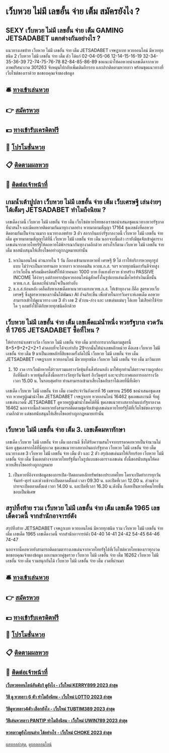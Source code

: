 # เว็บหวย ไม่มี เลขอั้น จ่าย เต็ม สมัครยังไง ?
## SEXY เว็บหวย ไม่มี เลขอั้น จ่าย เต็ม GAMING JETSADABET แตกต่างกันอย่างไร ?
แนวทางเลขท้าย เว็บหวย ไม่มี เลขอั้น จ่าย เต็ม JETSADABET เจษฎาเบท หวยออนไลน์ มีหวยทุกชนิด 2 เว็บหวย ไม่มี เลขอั้น จ่าย เต็ม ตัว ได้แก่
02-04-05-06
12-14-15-16-19
32-34-35-36-39
72-74-75-76-78
82-84-85-86-89
ขอแนะนำให้คอหวยนำเลขเด็ดจากหวยภาพปริศนางวด 301263 จับหมุนไปกลับเพิ่มเติมอีกรอบ และฝากติดตามหวยลาว พร้อมชุดแนวทางที่เว็บไซต์ของเราด้วย
ขอขอบคุณเจ้าของข้อมูล

## 🛎 [ทางเข้าเล่นหวย](https://bit.ly/3BG5bNw)
## 👉 [สมัครหวย](https://bit.ly/3BG5bNw)
## 💵 [ทางเข้ารับเครดิตฟรี](https://bit.ly/3C3mvgS)
## 👑 [โปรโมชั่นหวย](https://bit.ly/3C3mvgS)
## 📋 [ติดตามผลหวย](https://bit.ly/3C3mvgS)
## 📱 [ติดต่อเจ้าหน้าที่](https://bit.ly/3C3mvgS)

## เกมน้ำเต้าปูปลา เว็บหวย ไม่มี เลขอั้น จ่าย เต็ม เว็บเศรษฐี เล่นง่ายๆ ได้เต็มๆ JETSADABET ทำไมถึงนิยม ?
เลขเด็ดงวดนี้ เว็บหวย ไม่มี เลขอั้น จ่าย เต็ม เว็บไซต์หวยไทยของเราขอนำเสนอชุดแนวทางหวยรัฐบาลที่น่าสนใจ และมีคอหวยติดตามกันมาทุกงวดอย่าง หวยมาตามสัญญา 17164 ชุดเลขดังที่คอหวยติดตามกันเป็นจำนวนมาก แนวทางเลขท้าย 3 ตัว สลากกินแบ่งรัฐบาลงวดนี้ เว็บหวย ไม่มี เลขอั้น จ่าย เต็ม ดูหวยมาตามสัญญาได้ที่นี่ เว็บหวย ไม่มี เลขอั้น จ่าย เต็ม นอกจากนี้แล้ว เรายังมีชุดจับเข้าคู่ตารางเลขเด่นจากหวยไทยรัฐให้คอหวยได้พิจารณากันทุกงวดอีกด้วย อย่างไรก็ตาม เว็บหวย ไม่มี เลขอั้น จ่าย เต็ม ขอสนับสนุนให้เสี่ยงโชคอย่างถูกกฎหมายเท่านั้น
1. หาเงินออนไลน์ ด่วนภายใน 1 วัน ก็ลองเข้ามาแทงหวยที่ เศรษฐี 9 ได้ เราให้บริการหวยทุกรูปแบบ ไม่ว่าจะเป็นหวยฮานอย หวยลาว หวยออมสิน หวยธ.ก.ส. ฯลฯ หวยทุกชนิดการันตีจ่ายสูงกว่าเว็บอื่น พร้อมมีเครดิตฟรีให้ด้วยคนละ 1000 บาท ยิ่งแทงยิ่งรวย ช่วยสร้าง PASSIVE INCOME ได้ง่ายๆ แต่ถ้าอยากลุ้นหวยออนไลน์ดูสักครั้งในรูปแบบเล่นเมื่อไหร่ทำเงินเมื่อนั้น หวยธ.ก.ส. นี่แหละที่น่าสนใจเป็นอย่างยิ่ง
2. ธ.ก.ส.ย้อนหลัง เคล็ดลับหาเลขเด็ดหาแนวทางแทงหวยธ.ก.ส. ให้เข้าทุกงวด ก็คือ สูตรหวยเว็บเศรษฐี ซึ่งสูตรหวยของเรานั้นได้พัฒนา AI อัจฉริยะขึ้น เพื่อช่วยในการวิเคราะห์เลขเด็ด คอหวยสามารถเข้าไปดูแนวทาง เลข 3 ตัว เลข 2 ตัวบน-ล่าง และ เลขเด่นแม่นๆ ได้เลย ไม่เสียค่าใช้จ่ายใด ๆ แถมยังใช้ได้กับหวยทุกชนิดอีกด้วย

## เว็บหวย ไม่มี เลขอั้น จ่าย เต็ม เลขเด็ดแม่น้ำหนึ่ง หวยรัฐบาล งวดวันที่ 1765 JETSADABET ซื้อที่ไหน ?
ให้ทำการนำเลขรางวัล เว็บหวย ไม่มี เลขอั้น จ่าย เต็ม มาทำการบวกกันตามสูตรนี้ 8+5+9+2+2+2+1 คำตอบที่จะได้จะเท่ากับ 29จากนั้นให้นำเลขหลักหน่วย คือเลข เว็บหวย ไม่มี เลขอั้น จ่าย เต็ม 9 มาเป็นเลขหลักที่สิบของครั้งถัดไปนี้ เว็บหวย ไม่มี เลขอั้น จ่าย เต็ม JETSADABET เจษฎาเบท หวยออนไลน์ มีหวยทุกชนิด เว็บหวย ไม่มี เลขอั้น จ่าย เต็ม มาวินเบท
1. 10 งวด เราเว็บมักหวยได้รวบรวมผลรางวัลหุ้นฮั่งเส็งย้อนหลัง มาให้ทุกท่านได้ตรวจความถูกต้องถึงที่นี่แล้ว หวยหุ้นฮั่งเส็งนี้ออกรางวัลทุกวันจันทร์ ถึงวันศุกร์ และจะประกาศผลการออกรางวัลเวลา 15.00 น. ในรอบสุดท้าย ท่านสามารถเข้ามาเสี่ยงโชคกับเราได้เลยที่นี่ที่เดียว

เลขเด็ด เว็บหวย ไม่มี เลขอั้น จ่าย เต็ม งวดประจำวันอังคารที่ 16 เมษายน 2566 ขอนำเสนอชุดเลขจาก หวยครูผู้เฒ่านำโชค JETSADABET เจษฎาเบท หวยออนไลน์ 16462 ชุดเลขผลงานดี จับคู่เลขเด่นงวดนี้ JETSADABET ดูหวยครูผู้เฒ่านำโชคได้ที่นี่ ชุดเลขแนวทางสลากกินแบ่งรัฐบาลงวด 16462 นอกจากนี้แล้วคอหวยยังสามารถติดตามชุดจับเข้าคู่เลขเด่นหวยไทยรัฐได้ที่เว็บไซต์ของเราทุกงวดอีกด้วย แต่ขอสนับสนุนให้เสี่ยงโชคอย่างถูกกฎหมายเท่านั้น

## เว็บหวย ไม่มี เลขอั้น จ่าย เต็ม 3. เลขเด็ดมหาทักษา
เลขเด็ด เว็บหวย ไม่มี เลขอั้น จ่าย เต็ม ผลงานดี ซึ่งได้รับความสนใจจากบรรดาคอหวยเป็นจำนวนไม่น้อย ดูชุดเลขจากได้ที่นี่ทุกงวด ชุดเลขแนวทางสลากกินแบ่งรัฐบาล เว็บหวย ไม่มี เลขอั้น จ่าย เต็ม แนวทางเลข 3 เว็บหวย ไม่มี เลขอั้น จ่าย เต็ม ตัว และ 2 ตัว สรุปเลขเด่นมาให้เรียบร้อย เว็บหวย ไม่มี เลขอั้น จ่าย เต็ม ซึ่งแตกต่างจากหวยไทยรัฐที่มาในรูปแบบของตารางเลขเด่น ทั้งนี้ขอสนับสนุนให้คอหวยเสี่ยงโชคอย่างถูกกฎหมาย
1. เป็นหวยที่อิงจากข้อมูลของการเปิด-ปิดตลาดหลักทรัพย์ของประเทศไทย โดยจะเปิดทำการทุกวันจันทร์-ศุกร์ และช่วงเช้าจะเปิดตลาดตั้งแต่ เวลา 09.30 น. และปิดที่เวลา 12.00 น. ส่วนช่วงบ่ายจะเปิดตลาดตั้งแต่ เวลา 14.00 น. และปิดที่เวลา 16.30 น.ดังนั้น ก็เลยเป็นหวยที่คนไทยชื่นชอบเป็นพิเศษ

## สรุปทิ้งท้าย รวม เว็บหวย ไม่มี เลขอั้น จ่าย เต็ม เลขเด็ด 1965 เลขเด็ดงวดนี้ จากสำนักอาจารย์ดัง
สรุปทิ้งท้าย JETSADABET เจษฎาเบท หวยออนไลน์ มีหวยทุกชนิด รวม เว็บหวย ไม่มี เลขอั้น จ่าย เต็ม เลขเด็ด 1965 เลขเด็ดงวดนี้ จากสำนักอาจารย์ดัง 04-40
14-41
24-42
54-45
64-46
74-47

นอกจากนี้คอหวยยังสามารถติดตามตารางเลขเด่นจากหวยไทยรัฐได้ที่เว็บไซต์หวยไทยของเราทุกงวด
ขอขอบคุณเจ้าของข้อมูล
ผลงานหวยคู่ชุดรวย เว็บหวย ไม่มี เลขอั้น จ่าย เต็ม 16262 เว็บหวย ไม่มี เลขอั้น จ่าย เต็ม รวมสนุกกันได้ เว็บหวย ไม่มี เลขอั้น จ่าย เต็ม งวดที่ผ่านมา

## 🛎 [ทางเข้าเล่นหวย](https://bit.ly/3BG5bNw)
## 👉 [สมัครหวย](https://bit.ly/3BG5bNw)
## 💵 [ทางเข้ารับเครดิตฟรี](https://bit.ly/3C3mvgS)
## 👑 [โปรโมชั่นหวย](https://bit.ly/3C3mvgS)
## 📋 [ติดตามผลหวย](https://bit.ly/3C3mvgS)
## 📱 [ติดต่อเจ้าหน้าที่](https://bit.ly/3C3mvgS)

#### [เว็บหวยออนไลน์อันดับ1 ดูยังไง - เว็บใหม่ KERRY899 2023 ล่าสุด](https://atom.io/themes/เว็บหวยออนไลน์อันดับ1%20ดูยังไง%20-%20เว็บใหม่%20kerry899%202023%20ล่าสุด)
#### [วิธี ดู หวยลาว 6 ตัว ทำไมถึงนิยม - เว็บใหม่ LOTTO 2023 ล่าสุด](https://atom.io/themes/วิธี%20ดู%20หวยลาว%206%20ตัว%20ทำไมถึงนิยม%20-%20เว็บใหม่%20lotto%202023%20ล่าสุด)
#### [วิธีดูหวยลาว4ตัว เลือกยังไง - เว็บใหม่ TUBTIM389 2023 ล่าสุด](https://atom.io/themes/วิธีดูหวยลาว4ตัว%20เลือกยังไง%20-%20เว็บใหม่%20tubtim389%202023%20ล่าสุด)
#### [วิธีเล่นหวยลาว PANTIP ทำไมถึงนิยม - เว็บใหม่ UWIN789 2023 ล่าสุด](https://atom.io/themes/วิธีเล่นหวยลาว%20pantip%20ทำไมถึงนิยม%20-%20เว็บใหม่%20uwin789%202023%20ล่าสุด)
#### [หวยลาวดูยังไงบนล่าง ได้อย่างไร - เว็บใหม่ CHOKE 2023 ล่าสุด](https://atom.io/themes/หวยลาวดูยังไงบนล่าง%20ได้อย่างไร%20-%20เว็บใหม่%20choke%202023%20ล่าสุด)

[ผลบอลล่าสุด](https://siamsport.tv "ผลบอลล่าสุด"), [ดูบอลออนไลน์](https://siamsport.tv/ดูบอลสด "ดูบอลออนไลน์")